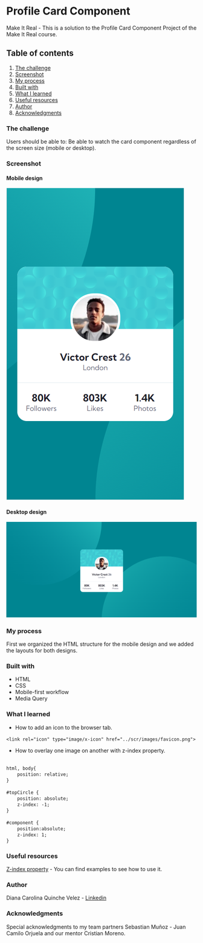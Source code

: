 # Profile Card Component

 Make It Real - This is a solution to the Profile Card Component Project of the Make It Real course.


## Table of contents
 1. [The challenge](#the-challenge)
 2. [Screenshot](#screenshot)
 3. [My process](#my-process)
 4. [Built with](#built-with)
 5. [What I learned](#what-i-learned)
 6. [Useful resources](#useful-resources)
 7. [Author](#author)
 8. [Acknowledgments](#acknowledgments)


### The challenge
 Users should be able to:
 Be able to watch the card component regardless of the screen size (mobile or desktop).

### Screenshot

#### Mobile design
![Mobile design](https://github.com/dcquinche/ProfileCard/blob/main/design/Mobile.png)

#### Desktop design
![Desktop design](https://github.com/dcquinche/ProfileCard/blob/main/design/Desktop.png)


### My process
First we organized the HTML structure for the mobile design and we added the layouts for both designs.


### Built with
- HTML
- CSS
- Mobile-first workflow
- Media Query


### What I learned

- How to add an icon to the browser tab.

```
<link rel="icon" type="image/x-icon" href="../scr/images/favicon.png">

```

- How to overlay one image on another with z-index property.

```

html, body{
    position: relative;
}

#topCircle {
    position: absolute;  
    z-index: -1;
}

#component {
    position:absolute;
    z-index: 1;
}

```

### Useful resources	
[Z-index property](https://es.stackoverflow.com/questions/174400/c%C3%B3mo-superponer-dos-im%C3%A1genes) - You can find examples to see how to use it.


### Author
Diana Carolina Quinche Velez -
[Linkedin](https://www.linkedin.com/in/diana-carolina-quinche-v%C3%A9lez-06b9791b3/)


### Acknowledgments
Special acknowledgments to my team partners Sebastian Muñoz - Juan Camilo Orjuela and our mentor Cristian Moreno.
